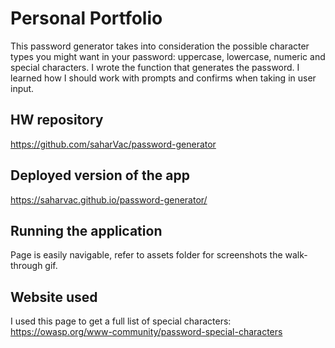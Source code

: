 # Personal Portfolio

This password generator takes into consideration the possible character types you might want in your password: uppercase, lowercase, numeric and special characters. I wrote the function that generates the password. I learned how I should work with prompts and confirms when taking in user input.

## HW repository

https://github.com/saharVac/password-generator

## Deployed version of the app

https://saharvac.github.io/password-generator/

## Running the application

Page is easily navigable, refer to assets folder for screenshots the walk-through gif.

## Website used

I used this page to get a full list of special characters: 
https://owasp.org/www-community/password-special-characters

